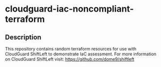 # cloudguard-iac-noncompliant-terraform

## Description

This repository contains random terraform resources for use with CloudGuard ShiftLeft to demonstrate IaC assessment.  For more information on CloudGuard ShiftLeft visit: https://github.com/dome9/shiftleft
